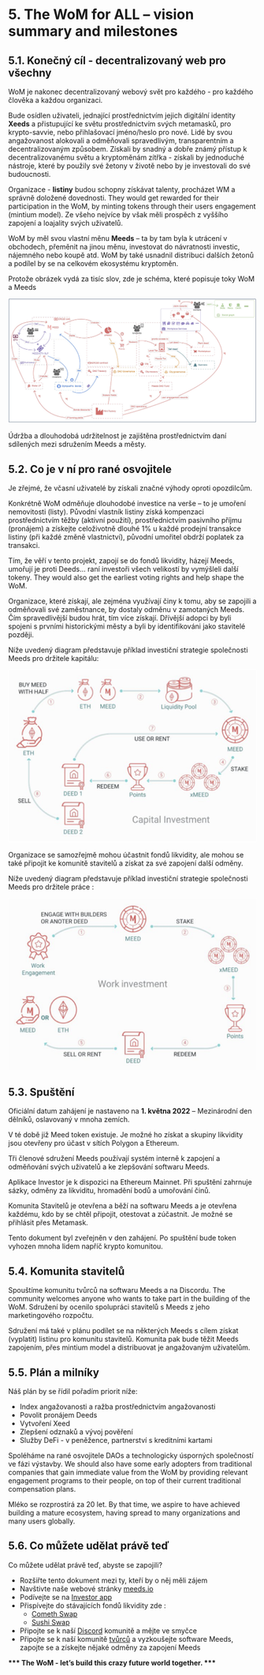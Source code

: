 # 5. The WoM for ALL – vision summary and milestones

## 5.1. Konečný cíl - decentralizovaný web pro všechny

WoM je nakonec decentralizovaný webový svět pro každého - pro každého člověka a každou organizaci.

Bude osídlen uživateli, jednající prostřednictvím jejich digitální identity **Xeeds** a přistupující ke světu prostřednictvím svých metamasků, pro krypto-savvie, nebo přihlašovací jméno/heslo pro nové. Lidé by svou angažovanost alokovali a odměňovali spravedlivým, transparentním a decentralizovaným způsobem. Získali by snadný a dobře známý přístup k decentralizovanému světu a kryptoměnám zítřka - získali by jednoduché nástroje, které by použily své žetony v životě nebo by je investovali do své budoucnosti.

Organizace - **listiny** budou schopny získávat talenty, procházet WM a správně doložené dovednosti. They would get rewarded for their participation in the WoM, by minting tokens through their users engagement (mintium model). Ze všeho nejvíce by však měli prospěch z vyššího zapojení a loajality svých uživatelů.

WoM by měl svou vlastní měnu **Meeds** – ta by tam byla k utrácení v obchodech, přeměnit na jinou měnu, investovat do návratnosti investic, nájemného nebo koupě atd. WoM by také usnadnil distribuci dalších žetonů a podílel by se na celkovém ekosystému kryptoměn.

Protože obrázek vydá za tisíc slov, zde je schéma, které popisuje toky WoM a Meeds

![WoM a Meeds toky](en/img/wom-flows.png)

Údržba a dlouhodobá udržitelnost je zajištěna prostřednictvím daní sdílených mezi sdružením Meeds a městy.

## 5.2. Co je v ní pro rané osvojitele

Je zřejmé, že včasní uživatelé by získali značné výhody oproti opozdilcům.

Konkrétně WoM odměňuje dlouhodobé investice na verše – to je umoření nemovitosti (listy). Původní vlastník listiny získá kompenzaci prostřednictvím těžby (aktivní použití), prostřednictvím pasivního příjmu (pronájem) a získejte celoživotně dlouhé 1% u každé prodejní transakce listiny (při každé změně vlastnictví), původní umořitel obdrží poplatek za transakci.

Tím, že věří v tento projekt, zapojí se do fondů likvidity, házejí Meeds, umořují je proti Deeds... raní investoři všech velikostí by vymýšleli další tokeny. They would also get the earliest voting rights and help shape the WoM.

Organizace, které získají, ale zejména využívají činy k tomu, aby se zapojili a odměňovali své zaměstnance, by dostaly odměnu v zamotaných Meeds. Čím spravedlivější budou hrát, tím více získají. Dřívější adopci by byli spojeni s prvními historickými městy a byli by identifikováni jako stavitelé později.

Níže uvedený diagram představuje příklad investiční strategie společnosti Meeds pro držitele kapitálu:

![Investiční strategie Meeds pro držitele kapitálu](en/img/invest-capital.png)

Organizace se samozřejmě mohou účastnit fondů likvidity, ale mohou se také připojit ke komunitě stavitelů a získat za své zapojení další odměny.

Níže uvedený diagram představuje příklad investiční strategie společnosti Meeds pro držitele práce :

![Investiční strategie Meeds pro držitele práce](en/img/invest-work.png)

## 5.3. Spuštění

Oficiální datum zahájení je nastaveno na **1. května 2022** – Mezinárodní den dělníků, oslavovaný v mnoha zemích.

V té době již Meed token existuje. Je možné ho získat a skupiny likvidity jsou otevřeny pro účast v sítích Polygon a Ethereum.

Tři členové sdružení Meeds používají systém interně k zapojení a odměňování svých uživatelů a ke zlepšování softwaru Meeds.

Aplikace Investor je k dispozici na Ethereum Mainnet. Při spuštění zahrnuje sázky, odměny za likviditu, hromadění bodů a umořování činů.

Komunita Stavitelů je otevřena a běží na softwaru Meeds a je otevřena každému, kdo by se chtěl připojit, otestovat a zúčastnit. Je možné se přihlásit přes Metamask.

Tento dokument byl zveřejněn v den zahájení. Po spuštění bude token vyhozen mnoha lidem napříč krypto komunitou.

## 5.4. Komunita stavitelů

Spouštíme komunitu tvůrců na softwaru Meeds a na Discordu. The community welcomes anyone who wants to take part in the building of the WoM. Sdružení by ocenilo spolupráci stavitelů s Meeds z jeho marketingového rozpočtu.

Sdružení má také v plánu podílet se na některých Meeds s cílem získat (vyplatit) listinu pro komunitu stavitelů. Komunita pak bude těžit Meeds zapojením, přes mintium model a distribuovat je angažovaným uživatelům.

## 5.5. Plán a milníky

Náš plán by se řídil pořadím priorit níže:

- Index angažovanosti a ražba prostřednictvím angažovanosti
- Povolit pronájem Deeds
- Vytvoření Xeed
- Zlepšení odznaků a vývoj pověření
- Služby DeFi - v peněžence, partnerství s kreditními kartami

Spoléháme na rané osvojitele DAOs a technologicky úsporných společností ve fázi výstavby. We should also have some early adopters from traditional companies that gain immediate value from the WoM by providing relevant engagement programs to their people, on top of their current traditional compensation plans.

Mléko se rozprostírá za 20 let. By that time, we aspire to have achieved building a mature ecosystem, having spread to many organizations and many users globally.

## 5.6. Co můžete udělat právě teď

Co můžete udělat právě teď, abyste se zapojili?

- Rozšiřte tento dokument mezi ty, kteří by o něj měli zájem
- Navštivte naše webové stránky [meeds.io](https://www.meeds.io/)
- Podívejte se na [Investor app](https://meeds.io/investors)
- Přispívejte do stávajících fondů likvidity zde :
  - [Cometh Swap](https://swap.cometh.io/)
  - [Sushi Swap](https://sushi.com)
- Připojte se k naší [Discord](https://discord.com/invite/hAuADSq3) komunitě a mějte ve smyčce
- Připojte se k naší komunitě [tvůrců](https://meeds.io/builders) a vyzkoušejte software Meeds, zapojte se a získejte nějaké odměny za zapojení Meeds

**\*\*\* The WoM - let’s build this crazy future world together. \*\*\***
